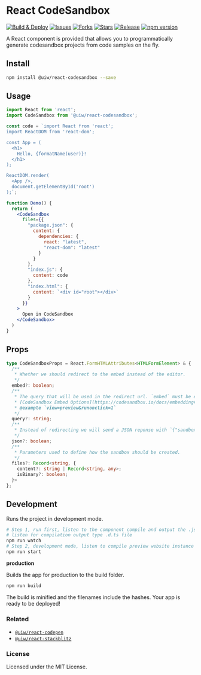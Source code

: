 React CodeSandbox
===

<!--dividing-->

[![Build & Deploy](https://github.com/uiwjs/react-codesandbox/workflows/Build%20&%20Deploy/badge.svg)](https://github.com/uiwjs/react-codesandbox/actions)
[![Issues](https://img.shields.io/github/issues/uiwjs/react-codesandbox.svg)](https://github.com/uiwjs/react-codesandbox/issues)
[![Forks](https://img.shields.io/github/forks/uiwjs/react-codesandbox.svg)](https://github.com/uiwjs/react-codesandbox/network)
[![Stars](https://img.shields.io/github/stars/uiwjs/react-codesandbox.svg)](https://github.com/uiwjs/react-codesandbox/stargazers)
[![Release](https://img.shields.io/github/release/uiwjs/react-codesandbox)](https://github.com/uiwjs/react-codesandbox/releases)
[![npm version](https://img.shields.io/npm/v/@uiw/react-codesandbox.svg)](https://www.npmjs.com/package/@uiw/react-codesandbox)

A React component is provided that allows you to programmatically generate codesandbox projects from code samples on the fly.

## Install

```bash
npm install @uiw/react-codesandbox --save
```

## Usage

```jsx
import React from 'react';
import CodeSandbox from '@uiw/react-codesandbox';

const code = `import React from 'react';
import ReactDOM from 'react-dom';

const App = (
  <h1>
    Hello, {formatName(user)}!
  </h1>
);

ReactDOM.render(
  <App />,
  document.getElementById('root')
);`;

function Demo() {
  return (
    <CodeSandbox
      files={{
        "package.json": {
          content: {
            dependencies: {
              react: "latest",
              "react-dom": "latest"
            }
          }
        },
        "index.js": {
          content: code
        },
        "index.html": {
          content: `<div id="root"></div>`
        }
      }}
    >
      Open in CodeSandbox
    </CodeSandbox>
  )
}
```

## Props

```typescript
type CodeSandboxProps = React.FormHTMLAttributes<HTMLFormElement> & {
  /**
   * Whether we should redirect to the embed instead of the editor.
   */
  embed?: boolean;
  /**
   * The query that will be used in the redirect url. `embed` must be equal to `true`, `embed=true`.
   * [CodeSandbox Embed Options](https://codesandbox.io/docs/embedding#embed-options)
   * @example `view=preview&runonclick=1`
   */
  query?: string;
  /**
   * Instead of redirecting we will send a JSON reponse with `{"sandbox_id": sandboxId}`.
   */
  json?: boolean;
  /**
   * Parameters used to define how the sandbox should be created.
   */
  files?: Record<string, {
    content?: string | Record<string, any>;
    isBinary?: boolean;
  }>
};
```

## Development

Runs the project in development mode.  

```bash
# Step 1, run first, listen to the component compile and output the .js file
# listen for compilation output type .d.ts file
npm run watch
# Step 2, development mode, listen to compile preview website instance
npm run start
```

**production**

Builds the app for production to the build folder.

```bash
npm run build
```

The build is minified and the filenames include the hashes.
Your app is ready to be deployed!

### Related

- [`@uiw/react-codepen`](https://github.com/uiwjs/react-codepen)
- [`@uiw/react-stackblitz`](https://github.com/uiwjs/react-stackblitz)

### License

Licensed under the MIT License.
